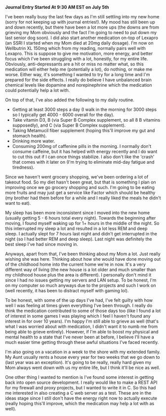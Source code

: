 **Journal Entry Started At 9:30 AM EST on July 5th**

I've been really busy the last few days as I'm still settling into my new home (sorry for not keeping up with journal entries!). My mood has still been up and down recently, but there have been a lot more ups (the downs are from grieving my Mom obviously and the fact I'm going to need to put down my last senior dog soon). I did also start another medication on-top of Lexapro (an SSRI I started when my Mom died at 20mg daily dosage). I'm now on Wellbutrin XL 150mg which from my reading, normally pairs well with Lexapro. This is suppose to give me motivation, more energy, and better focus which I've been struggling with a lot, honestly, for my entire life. Obviously, anti-depressants are a hit or miss no matter what, so this medication will either help me (potentially a lot), do nothing, or make me worse. Either way, it's something I wanted to try for a long time and I'm prepared for the side effects. I really do believe I have unbalanced brain chemical levels like dopamine and norepinephrine which the medication could potentially help a lot with.

On top of that, I've also added the following to my daily routine.

* Getting at least 3000 steps a day (I walk in the morning for 3000 steps so I typically get 4000 - 6000 overall for the day).
* Take vitamin D3, B (via Super B Complex supplement, so all 8 B vitamins supposedly), and C (via Super B Complex supplement).
* Taking Metamucil fiber supplement (hoping this'll improve my gut and stomach health).
* Drinking more water.
* Consuming 200mg of caffenine pills in the morning. I normally don't consume caffeine, but it has helped with energy recently and I do want to cut this out if I can once things stabilize. I also don't like the 'crash' that comes with it later on (I'm trying to eliminate mid-day fatigue and tiredness).

Since we haven't went grocery shopping, we've been ordering a lot of takeout food. So my diet hasn't been great, but that is something I plan on improving once we go grocery shopping and such. I'm going to be eating more fruits and may just get a service like Factor which should be healthy (my brother had them before for a while and I really liked the meals he didn't want to eat).

My sleep has been more inconsistent since I moved into the new home (usually getting 5 - 6 hours total every night). Towards the beginning after moving, I found myself waking up for 1+ hours in the middle of the night. So this interrupted my sleep a lot and resulted in a lot less REM and deep sleep. I actually slept for 7 hours last night and didn't get interrupted in the night (so I had better REM and deep sleep). Last night was definitely the best sleep I've had since moving in.

Anyways, apart from that, I've been thinking about my Mom a lot. Just really wishing she was here. Thinking about how she would have done moving out of the childhood home into the current home we're in now. It's a very different way of living (the new house is a lot older and much smaller than my childhood house plus the area is different). I personally don't mind it since I had no issues getting my servers and LAN setup. To be honest, I'm on my computer so much anyways due to the projects and such I work on (well recently, it has been to distract myself with gaming lol).

To be honest, with some of the up days I've had, I've felt guilty with how well I was feeling at times given everything I've been through. I really do think the medication contributed to some of those days too (like I found a lot of interest in some games I was playing which I feel I haven't found any interest in for over 10 years). I'm happy I'm still able to grieve as well (that's what I was worried about with medication, I didn't want it to numb me from being able to grieve entirely). However, if I'm able to boost my physical and mental health to a state that I've never been at before, I believe I'll have a much easier time getting through these awful situations I've faced recently.

I'm also going on a vacation in a week to the shore with my extended family. My Aunt usually rents a house every year for two weeks that we go down to (last year was an exception). It's going to be really, really hard given my Mom always went down with us my entire life, but I think it'll be nice as well.

One other thing I wanted to mention is I've found some interest in getting back into open source development. I really would like to make a REST API for my firewall and proxy projects, but I wanted to write it in C. So this had me interested in also creating a C web server as a test. These are in the ideas stage since I still don't have the energy right now to actually execute (really hoping this'll improve, which the medication may help a lot with as well).